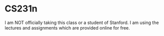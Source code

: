 # CS231n

I am NOT officially taking this class or a student of Stanford. I am using the lectures and assignments which are provided online for free. 

